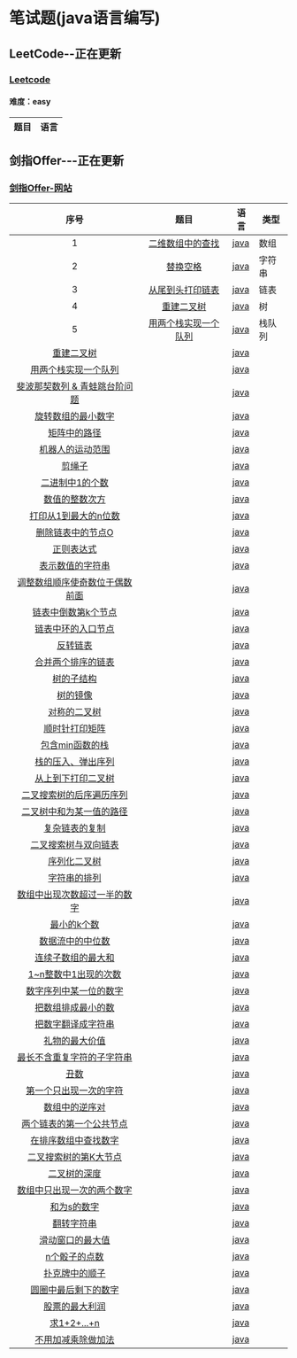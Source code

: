 # 笔试题(java语言编写)

## LeetCode--正在更新 

### [Leetcode](https://leetcode-cn.com/)

#### 难度：easy

|                  题目                   |                语言                 |
| :-------------------------------------: | :---------------------------------: |


## 剑指Offer---正在更新
### [剑指Offer-网站](https://www.nowcoder.com/ta/coding-interviews)


|                   序号                   |             题目             | 语言 | 类型 |
| :--------------------------------------: | :--------------------------: | ---------------------------------------- | ---------------------------------------- |
| 1 | [二维数组中的查找](https://www.nowcoder.com/practice/abc3fe2ce8e146608e868a70efebf62e?tpId=13&tqId=11154&tPage=1&rp=1&ru=/ta/coding-interviews&qru=/ta/coding-interviews/question-ranking) | [java](./SwordOffer/src/T1.java) | 数组 |
| 2 | [替换空格](https://www.nowcoder.com/practice/4060ac7e3e404ad1a894ef3e17650423?tpId=13&tqId=11155&tPage=1&rp=1&ru=/ta/coding-interviews&qru=/ta/coding-interviews/question-ranking) | [java](./SwordOffer/src/T2.java) | 字符串 |
| 3 | [从尾到头打印链表](https://www.nowcoder.com/practice/d0267f7f55b3412ba93bd35cfa8e8035?tpId=13&tqId=11156&tPage=1&rp=1&ru=%2Fta%2Fcoding-interviews&qru=%2Fta%2Fcoding-interviews%2Fquestion-ranking) | [java](./SwordOffer/src/T3.java) | 链表 |
| 4 | [重建二叉树](https://www.nowcoder.com/practice/8a19cbe657394eeaac2f6ea9b0f6fcf6?tpId=13&tqId=11157&tPage=1&rp=1&ru=%2Fta%2Fcoding-interviews&qru=%2Fta%2Fcoding-interviews%2Fquestion-ranking) | [java](./SwordOffer/src/T4.java) | 树 |
| 5 | [用两个栈实现一个队列](https://www.nowcoder.com/practice/54275ddae22f475981afa2244dd448c6?tpId=13&tqId=11158&tPage=1&rp=1&ru=%2Fta%2Fcoding-interviews&qru=%2Fta%2Fcoding-interviews%2Fquestion-ranking) | [java](./SwordOffer/src/T5.java) | 栈队列 |
| [重建二叉树](./SwordOffer/T7.java) |  | [java](./SwordOffer/T7.java) |  |
| [用两个栈实现一个队列](./SwordOffer/T8.java) |  | [java](./SwordOffer/T8.java) |  |
| [斐波那契数列 & 青蛙跳台阶问题](./SwordOffer/T10.java) |  | [java](./SwordOffer/T10.java) |  |
| [旋转数组的最小数字](./SwordOffer/T11.java) |  | [java](./SwordOffer/T11.java) |  |
| [矩阵中的路径](./SwordOffer/T12.java) |  | [java](./SwordOffer/T12.java) |  |
| [机器人的运动范围](./SwordOffer/T13.java) |  | [java](./SwordOffer/T13.java) |  |
| [剪绳子](./SwordOffer/T14.java) |  | [java](./SwordOffer/T14.java) |  |
| [二进制中1的个数](./SwordOffer/T15.java) |  | [java](./SwordOffer/T15.java) |  |
| [数值的整数次方](./SwordOffer/T16.java) |  | [java](./SwordOffer/T16.java) |  |
| [打印从1到最大的n位数](./SwordOffer/T17.java) |  | [java](./SwordOffer/T17.java) |  |
| [删除链表中的节点O](./SwordOffer/T18.java) |  | [java](./SwordOffer/T18.java) |  |
| [正则表达式](./SwordOffer/19.java) |  | [java](./SwordOffer/19.java) |  |
| [表示数值的字符串](./SwordOffer/T20.java) |  | [java](./SwordOffer/T20.java) |  |
| [调整数组顺序使奇数位于偶数前面](./SwordOffer/T21.java) |  | [java](./SwordOffer/T21.java) |  |
| [链表中倒数第k个节点](./SwordOffer/T22.java) |  | [java](./SwordOffer/T22.java) |  |
| [链表中环的入口节点](./SwordOffer/T23.java) |  | [java](./SwordOffer/T23.java) |  |
| [反转链表](./SwordOffer/T24.java) |  | [java](./SwordOffer/T24.java) |  |
| [合并两个排序的链表](./SwordOffer/T25.java) |  | [java](./SwordOffer/T25.java) |  |
| [树的子结构](./SwordOffer/T26.java) |  | [java](./SwordOffer/T26.java) |  |
| [树的镜像](./SwordOffer/T27.java) |  | [java](./SwordOffer/T27.java) |  |
| [对称的二叉树](./SwordOffer/T28.java) |  | [java](./SwordOffer/T28.java) |  |
| [顺时针打印矩阵](./SwordOffer/T29.java) |  | [java](./SwordOffer/T29.java) |  |
| [包含min函数的栈](./SwordOffer/T30.java) |  | [java](./SwordOffer/T30.java) |  |
| [栈的压入、弹出序列](./SwordOffer/T31.java) |  | [java](./SwordOffer/T31.java) |  |
| [从上到下打印二叉树](./SwordOffer/T32.java) |  | [java](./SwordOffer/T32.java) |  |
| [二叉搜索树的后序遍历序列](./SwordOffer/T33.java) |  | [java](./SwordOffer/T33.java) |  |
| [二叉树中和为某一值的路径](./SwordOffer/T34.java) |  | [java](./SwordOffer/T34.java) |  |
| [复杂链表的复制](./SwordOffer/T35.java) |  | [java](./SwordOffer/T35.java) |  |
| [二叉搜索树与双向链表](./SwordOffer/T36.java) |  | [java](./SwordOffer/T36.java) |  |
| [序列化二叉树](./SwordOffer/T37.java) |  | [java](./SwordOffer/T37.java) |  |
| [字符串的排列](./SwordOffer/T38.java) |  | [java](./SwordOffer/T38.java) |  |
| [数组中出现次数超过一半的数字](./SwordOffer/T39.java) |      | [java](./SwordOffer/T39.java) |  |
| [最小的k个数](./SwordOffer/T40.java) |  | [java](./SwordOffer/T40.java) |  |
| [数据流中的中位数](./SwordOffer/T41.java) |  | [java](./SwordOffer/T41.java) |  |
| [连续子数组的最大和](./SwordOffer/T42.java) |  | [java](./SwordOffer/T42.java) |  |
| [1~n整数中1出现的次数](./SwordOffer/T43.java) |  | [java](./SwordOffer/T43.java) |  |
| [数字序列中某一位的数字](./SwordOffer/T44.java) |  | [java](./SwordOffer/T44.java) |  |
| [把数组排成最小的数](./SwordOffer/T45.java) |  | [java](./SwordOffer/T45.java) |  |
| [把数字翻译成字符串](./SwordOffer/T46.java) |  | [java](./SwordOffer/T46.java) |  |
| [礼物的最大价值](./SwordOffer/T47.java) |  | [java](./SwordOffer/T47.java) |  |
| [最长不含重复字符的子字符串](./SwordOffer/T48.java) |  | [java](./SwordOffer/T48.java) |  |
| [丑数](./SwordOffer/T49.java) |  | [java](./SwordOffer/T49.java) |  |
| [第一个只出现一次的字符](./SwordOffer/T50.java) |  | [java](./SwordOffer/T50.java) |  |
| [数组中的逆序对](./SwordOffer/T51.java) |  | [java](./SwordOffer/T51.java) |  |
| [两个链表的第一个公共节点](./SwordOffer/T52.java) |  | [java](./SwordOffer/T52.java) |  |
| [在排序数组中查找数字](./SwordOffer/T53.java) |  | [java](./SwordOffer/T53.java) |  |
| [二叉搜索树的第K大节点](./SwordOffer/T54.java) |  | [java](./SwordOffer/T54.java) |  |
| [二叉树的深度](./SwordOffer/T55.java) |  | [java](./SwordOffer/T55.java) |  |
| [数组中只出现一次的两个数字](./SwordOffer/T56.java) |  | [java](./SwordOffer/T56.java) |  |
| [和为s的数字](./SwordOffer/T57.java) |  | [java](./SwordOffer/T57.java) |  |
| [翻转字符串](./SwordOffer/T58.java) |  | [java](./SwordOffer/T58.java) |  |
| [滑动窗口的最大值](./SwordOffer/T59.java) |  | [java](./SwordOffer/T59.java) |  |
| [n个骰子的点数](./SwordOffer/T60.java) |  | [java](./SwordOffer/T60.java) |  |
| [扑克牌中的顺子](./SwordOffer/T61.java) |  | [java](./SwordOffer/T61.java) |  |
| [圆圈中最后剩下的数字](./SwordOffer/T62.java) |  | [java](./SwordOffer/T62.java) |  |
| [股票的最大利润](./SwordOffer/T63.java) |  | [java](./SwordOffer/T63.java) |  |
| [求1+2+...+n](./SwordOffer/T64.java) |  | [java](./SwordOffer/T64.java) |  |
| [不用加减乘除做加法](./SwordOffer/T65.java) |  | [java](./SwordOffer/T65.java) |  |



